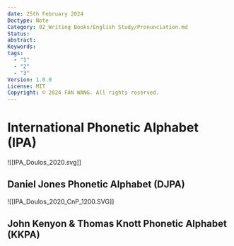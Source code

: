 ```yaml
---
date: 25th February 2024
Doctype: Note
Category: 02_Writing Books/English Study/Pronunciation.md
Status: 
abstract: 
Keywords: 
tags:
  - "1"
  - "2"
  - "3"
Version: 1.0.0
License: MIT
Copyright: © 2024 FAN WANG. All rights reserved.
---
```

# International Phonetic Alphabet (IPA)
![[IPA_Doulos_2020.svg]]
## Daniel Jones Phonetic Alphabet (DJPA)
![[IPA_Doulos_2020_CnP_1200.SVG]]
## John Kenyon & Thomas Knott Phonetic Alphabet (KKPA)
